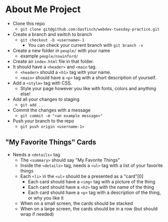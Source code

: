 # About Me Project

- Clone this repo
    - `git clone git@github.com:dasfisch/webdev-tuesday-practice.git`
- Create a branch and switch to branch
    - `git checkout -b <username>-1`
        - You can check your current branch with `git branch -v`
- Create a new folder in `people/` with your name
    - example `people/nswinford/`
- Create an `index.html` file in that folder.
- It should have a `<header>` and `<main` tag.
    - `<header>` should a `<h1>` tag with your name.
    - `<main>` should have a `<p>` tag with a short description of yourself.
- Add a `<style>` tag with CSS.
    - Style your page however you like with fonts, colors and anything else!
- Add all your changes to staging
    - `git add ...`
- Commit the changes with a message
    - `git commit -m "<an example message>"`
- Push your branch to the repo
    - `git push origin <username-1>`

## "My Favorite Things" Cards

- Needs a `<details>` tag
  - The `<summary>` should say "My Favorite Things"
  - Inside the `<details>` tag, needs a `<ul>` tag with a list of your favorite things
  - Each `<li>` in the `<ul>` should be a presented as a "card"[0]
    - Each card should have a `<img>` tag with a picture of the thing
    - Each card should have a `<h2>` tag with the name of the thing
    - Each card should have a `<p>` tag with a description of the thing, or why you like it
  - When on a small screen, the cards should be stacked
  - When on a large screen, the cards should be in a row (but should wrap if needed)
